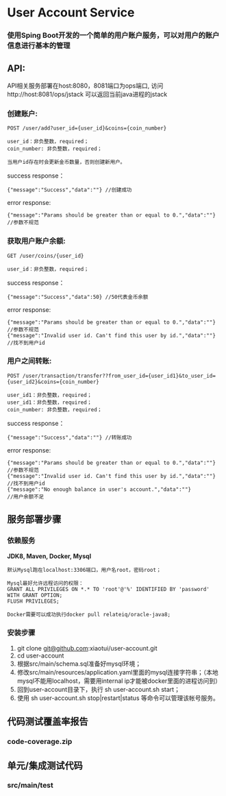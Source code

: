 # User Account Service

### 使用Sping Boot开发的一个简单的用户账户服务，可以对用户的账户信息进行基本的管理

## API:

API相关服务部署在host:8080，8081端口为ops端口, 访问 http://host:8081/ops/jstack 可以返回当前java进程的jstack

### 创建账户: 
	POST /user/add?user_id={user_id}&coins={coin_number}
	
	user_id：非负整数，required；
	coin_number: 非负整数，required；
	
	当用户id存在时会更新金币数量，否则创建新用户。
	
success response：
	
	{"message":"Success","data":""}	//创建成功
	
error response: 

	{"message":"Params should be greater than or equal to 0.","data":""}  //参数不规范

	
### 获取用户账户余额: 	
	GET /user/coins/{user_id}
	
	user_id：非负整数，required；
	
success response：
	
	{"message":"Success","data":50}	//50代表金币余额	
error response: 

	{"message":"Params should be greater than or equal to 0.","data":""}  //参数不规范
	{"message":"Invalid user id. Can't find this user by id.","data":""}  //找不到用户id		

### 用户之间转账: 	
	POST /user/transaction/transfer??from_user_id={user_id1}&to_user_id={user_id2}&coins={coin_number}
	
	user_id1：非负整数，required；
	user_id1：非负整数，required；
	coin_number: 非负整数，required；
	
success response：
	
	{"message":"Success","data":""}	//转账成功
	
error response: 

	{"message":"Params should be greater than or equal to 0.","data":""}  //参数不规范
	{"message":"Invalid user id. Can't find this user by id.","data":""}  //找不到用户id
	{"message":"No enough balance in user's account.","data":""}          //用户余额不足



## 服务部署步骤

### 依赖服务
**JDK8, Maven, Docker, Mysql**

	默认Mysql跑在localhost:3306端口，用户名root，密码root；
	
	Mysql最好允许远程访问的权限：
	GRANT ALL PRIVILEGES ON *.* TO 'root'@'%' IDENTIFIED BY 'password' WITH GRANT OPTION;
 	FLUSH PRIVILEGES;
	
	Docker需要可以成功执行docker pull relateiq/oracle-java8;
	

### 安装步骤
1. git clone git@github.com:xiaotui/user-account.git
2. cd user-account
3. 根据src/main/schema.sql准备好mysql环境；
4. 修改src/main/resources/application.yaml里面的mysql连接字符串；（本地mysql不能用localhost，需要用internal ip才能被docker里面的进程访问到） 
5. 回到user-account目录下，执行 sh user-account.sh start；
6. 使用 sh user-account.sh stop|restart|status 等命令可以管理该帐号服务。


## 代码测试覆盖率报告
### code-coverage.zip


## 单元/集成测试代码
### src/main/test
